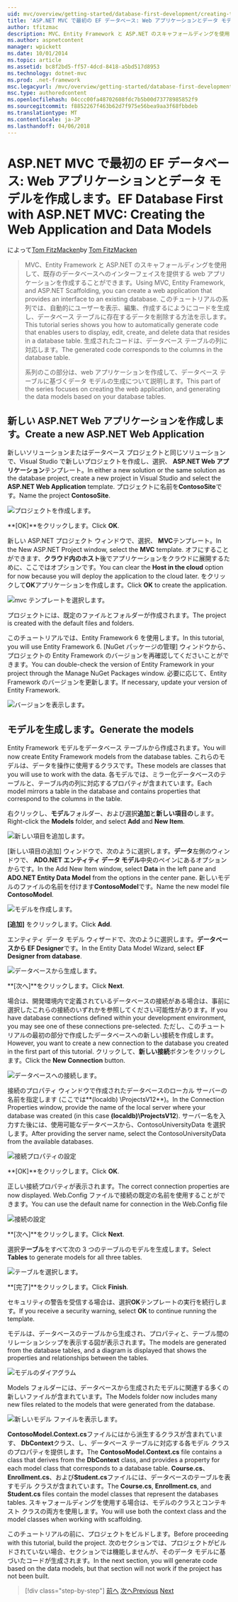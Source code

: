 ```yaml
---
uid: mvc/overview/getting-started/database-first-development/creating-the-web-application
title: 'ASP.NET MVC で最初の EF データベース: Web アプリケーションとデータ モデルの作成 |Microsoft ドキュメント'
author: tfitzmac
description: MVC、Entity Framework と ASP.NET のスキャフォールディングを使用して、既存のデータベースへのインターフェイスを提供する web アプリケーションを作成することができます。 このチュートリアルの seri しています.
ms.author: aspnetcontent
manager: wpickett
ms.date: 10/01/2014
ms.topic: article
ms.assetid: bc8f2bd5-ff57-4dcd-8418-a5bd517d8953
ms.technology: dotnet-mvc
ms.prod: .net-framework
msc.legacyurl: /mvc/overview/getting-started/database-first-development/creating-the-web-application
msc.type: authoredcontent
ms.openlocfilehash: 04ccc00fa48702608fdc7b5b00d73778985852f9
ms.sourcegitcommit: f8852267f463b62d7f975e56bea9aa3f68fbbdeb
ms.translationtype: MT
ms.contentlocale: ja-JP
ms.lasthandoff: 04/06/2018
---
```

<a name="ef-database-first-with-aspnet-mvc-creating-the-web-application-and-data-models"></a><span data-ttu-id="24d42-104">ASP.NET MVC で最初の EF データベース: Web アプリケーションとデータ モデルを作成します。</span><span class="sxs-lookup"><span data-stu-id="24d42-104">EF Database First with ASP.NET MVC: Creating the Web Application and Data Models</span></span>
====================
<span data-ttu-id="24d42-105">によって[Tom FitzMacken](https://github.com/tfitzmac)</span><span class="sxs-lookup"><span data-stu-id="24d42-105">by [Tom FitzMacken](https://github.com/tfitzmac)</span></span>

> <span data-ttu-id="24d42-106">MVC、Entity Framework と ASP.NET のスキャフォールディングを使用して、既存のデータベースへのインターフェイスを提供する web アプリケーションを作成することができます。</span><span class="sxs-lookup"><span data-stu-id="24d42-106">Using MVC, Entity Framework, and ASP.NET Scaffolding, you can create a web application that provides an interface to an existing database.</span></span> <span data-ttu-id="24d42-107">このチュートリアルの系列では、自動的にユーザーを表示、編集、作成するにようにコードを生成し、データベース テーブルに存在するデータを削除する方法を示します。</span><span class="sxs-lookup"><span data-stu-id="24d42-107">This tutorial series shows you how to automatically generate code that enables users to display, edit, create, and delete data that resides in a database table.</span></span> <span data-ttu-id="24d42-108">生成されたコードは、データベース テーブルの列に対応します。</span><span class="sxs-lookup"><span data-stu-id="24d42-108">The generated code corresponds to the columns in the database table.</span></span>
> 
> <span data-ttu-id="24d42-109">系列のこの部分は、web アプリケーションを作成して、データベース テーブルに基づくデータ モデルの生成について説明します。</span><span class="sxs-lookup"><span data-stu-id="24d42-109">This part of the series focuses on creating the web application, and generating the data models based on your database tables.</span></span>


## <a name="create-a-new-aspnet-web-application"></a><span data-ttu-id="24d42-110">新しい ASP.NET Web アプリケーションを作成します。</span><span class="sxs-lookup"><span data-stu-id="24d42-110">Create a new ASP.NET Web Application</span></span>

<span data-ttu-id="24d42-111">新しいソリューションまたはデータベース プロジェクトと同じソリューションで、Visual Studio で新しいプロジェクトを作成し、選択、 **ASP.NET Web アプリケーション**テンプレート。</span><span class="sxs-lookup"><span data-stu-id="24d42-111">In either a new solution or the same solution as the database project, create a new project in Visual Studio and select the **ASP.NET Web Application** template.</span></span> <span data-ttu-id="24d42-112">プロジェクトに名前を**ContosoSite**です。</span><span class="sxs-lookup"><span data-stu-id="24d42-112">Name the project **ContosoSite**.</span></span>

![プロジェクトを作成します。](creating-the-web-application/_static/image1.png)

<span data-ttu-id="24d42-114">**[OK]**をクリックします。</span><span class="sxs-lookup"><span data-stu-id="24d42-114">Click **OK**.</span></span>

<span data-ttu-id="24d42-115">新しい ASP.NET プロジェクト ウィンドウで、選択、 **MVC**テンプレート。</span><span class="sxs-lookup"><span data-stu-id="24d42-115">In the New ASP.NET Project window, select the **MVC** template.</span></span> <span data-ttu-id="24d42-116">オフにすることができます、**クラウド内のホスト**後でアプリケーションをクラウドに展開するために、ここではオプションです。</span><span class="sxs-lookup"><span data-stu-id="24d42-116">You can clear the **Host in the cloud** option for now because you will deploy the application to the cloud later.</span></span> <span data-ttu-id="24d42-117">をクリックして**OK**アプリケーションを作成します。</span><span class="sxs-lookup"><span data-stu-id="24d42-117">Click **OK** to create the application.</span></span>

![mvc テンプレートを選択します。](creating-the-web-application/_static/image2.png)

<span data-ttu-id="24d42-119">プロジェクトには、既定のファイルとフォルダーが作成されます。</span><span class="sxs-lookup"><span data-stu-id="24d42-119">The project is created with the default files and folders.</span></span>

<span data-ttu-id="24d42-120">このチュートリアルでは、Entity Framework 6 を使用します。</span><span class="sxs-lookup"><span data-stu-id="24d42-120">In this tutorial, you will use Entity Framework 6.</span></span> <span data-ttu-id="24d42-121">[NuGet パッケージの管理] ウィンドウから、プロジェクトの Entity Framework のバージョンを再確認してくださいことができます。</span><span class="sxs-lookup"><span data-stu-id="24d42-121">You can double-check the version of Entity Framework in your project through the Manage NuGet Packages window.</span></span> <span data-ttu-id="24d42-122">必要に応じて、Entity Framework のバージョンを更新します。</span><span class="sxs-lookup"><span data-stu-id="24d42-122">If necessary, update your version of Entity Framework.</span></span>

![バージョンを表示します。](creating-the-web-application/_static/image3.png)

## <a name="generate-the-models"></a><span data-ttu-id="24d42-124">モデルを生成します。</span><span class="sxs-lookup"><span data-stu-id="24d42-124">Generate the models</span></span>

<span data-ttu-id="24d42-125">Entity Framework モデルをデータベース テーブルから作成されます。</span><span class="sxs-lookup"><span data-stu-id="24d42-125">You will now create Entity Framework models from the database tables.</span></span> <span data-ttu-id="24d42-126">これらのモデルは、データを操作に使用するクラスです。</span><span class="sxs-lookup"><span data-stu-id="24d42-126">These models are classes that you will use to work with the data.</span></span> <span data-ttu-id="24d42-127">各モデルでは、ミラー化データベースのテーブルと、テーブル内の列に対応するプロパティが含まれています。</span><span class="sxs-lookup"><span data-stu-id="24d42-127">Each model mirrors a table in the database and contains properties that correspond to the columns in the table.</span></span>

<span data-ttu-id="24d42-128">右クリックし、**モデル**フォルダー、および選択**追加**と**新しい項目の**します。</span><span class="sxs-lookup"><span data-stu-id="24d42-128">Right-click the **Models** folder, and select **Add** and **New Item**.</span></span>

![新しい項目を追加します。](creating-the-web-application/_static/image4.png)

<span data-ttu-id="24d42-130">[新しい項目の追加] ウィンドウで、次のように選択します。**データ**左側のウィンドウで、 **ADO.NET エンティティ データ モデル**中央のペインにあるオプションからです。</span><span class="sxs-lookup"><span data-stu-id="24d42-130">In the Add New Item window, select **Data** in the left pane and **ADO.NET Entity Data Model** from the options in the center pane.</span></span> <span data-ttu-id="24d42-131">新しいモデルのファイルの名前を付けます**ContosoModel**です。</span><span class="sxs-lookup"><span data-stu-id="24d42-131">Name the new model file **ContosoModel**.</span></span>

![モデルを作成します。](creating-the-web-application/_static/image5.png)

<span data-ttu-id="24d42-133">**[追加]** をクリックします。</span><span class="sxs-lookup"><span data-stu-id="24d42-133">Click **Add**.</span></span>

<span data-ttu-id="24d42-134">エンティティ データ モデル ウィザードで、次のように選択します。**データベースから EF Designer**です。</span><span class="sxs-lookup"><span data-stu-id="24d42-134">In the Entity Data Model Wizard, select **EF Designer from database**.</span></span>

![データベースから生成します。](creating-the-web-application/_static/image6.png)

<span data-ttu-id="24d42-136">**[次へ]**をクリックします。</span><span class="sxs-lookup"><span data-stu-id="24d42-136">Click **Next**.</span></span>

<span data-ttu-id="24d42-137">場合は、開発環境内で定義されているデータベースの接続がある場合は、事前に選択したこれらの接続のいずれかを参照してください可能性があります。</span><span class="sxs-lookup"><span data-stu-id="24d42-137">If you have database connections defined within your development environment, you may see one of these connections pre-selected.</span></span> <span data-ttu-id="24d42-138">ただし、このチュートリアルの最初の部分で作成したデータベースへの新しい接続を作成します。</span><span class="sxs-lookup"><span data-stu-id="24d42-138">However, you want to create a new connection to the database you created in the first part of this tutorial.</span></span> <span data-ttu-id="24d42-139">クリックして、**新しい接続**ボタンをクリックします。</span><span class="sxs-lookup"><span data-stu-id="24d42-139">Click the **New Connection** button.</span></span>

![データベースへの接続します。](creating-the-web-application/_static/image7.png)

<span data-ttu-id="24d42-141">接続のプロパティ ウィンドウで作成されたデータベースのローカル サーバーの名前を指定します (ここでは**(localdb) \ProjectsV12**)。</span><span class="sxs-lookup"><span data-stu-id="24d42-141">In the Connection Properties window, provide the name of the local server where your database was created (in this case **(localdb)\ProjectsV12**).</span></span> <span data-ttu-id="24d42-142">サーバー名を入力すた後には、使用可能なデータベースから、ContosoUniversityData を選択します。</span><span class="sxs-lookup"><span data-stu-id="24d42-142">After providing the server name, select the ContosoUniversityData from the available databases.</span></span>

![接続プロパティの設定](creating-the-web-application/_static/image8.png)

<span data-ttu-id="24d42-144">**[OK]**をクリックします。</span><span class="sxs-lookup"><span data-stu-id="24d42-144">Click **OK**.</span></span>

<span data-ttu-id="24d42-145">正しい接続プロパティが表示されます。</span><span class="sxs-lookup"><span data-stu-id="24d42-145">The correct connection properties are now displayed.</span></span> <span data-ttu-id="24d42-146">Web.Config ファイルで接続の既定の名前を使用することができます。</span><span class="sxs-lookup"><span data-stu-id="24d42-146">You can use the default name for connection in the Web.Config file</span></span>

![接続の設定](creating-the-web-application/_static/image9.png)

<span data-ttu-id="24d42-148">**[次へ]**をクリックします。</span><span class="sxs-lookup"><span data-stu-id="24d42-148">Click **Next**.</span></span>

<span data-ttu-id="24d42-149">選択**テーブル**をすべて次の 3 つのテーブルのモデルを生成します。</span><span class="sxs-lookup"><span data-stu-id="24d42-149">Select **Tables** to generate models for all three tables.</span></span>

![テーブルを選択します。](creating-the-web-application/_static/image10.png)

<span data-ttu-id="24d42-151">**[完了]**をクリックします。</span><span class="sxs-lookup"><span data-stu-id="24d42-151">Click **Finish**.</span></span>

<span data-ttu-id="24d42-152">セキュリティの警告を受信する場合は、選択**OK**テンプレートの実行を続行します。</span><span class="sxs-lookup"><span data-stu-id="24d42-152">If you receive a security warning, select **OK** to continue running the template.</span></span>

<span data-ttu-id="24d42-153">モデルは、データベースのテーブルから生成され、プロパティと、テーブル間のリレーションシップを表示する図が表示されます。</span><span class="sxs-lookup"><span data-stu-id="24d42-153">The models are generated from the database tables, and a diagram is displayed that shows the properties and relationships between the tables.</span></span>

![モデルのダイアグラム](creating-the-web-application/_static/image11.png)

<span data-ttu-id="24d42-155">Models フォルダーには、データベースから生成されたモデルに関連する多くの新しいファイルが含まれています。</span><span class="sxs-lookup"><span data-stu-id="24d42-155">The Models folder now includes many new files related to the models that were generated from the database.</span></span>

![新しいモデル ファイルを表示します。](creating-the-web-application/_static/image12.png)

<span data-ttu-id="24d42-157">**ContosoModel.Context.cs**ファイルにはから派生するクラスが含まれています、 **DbContext**クラス、し、データベース テーブルに対応する各モデル クラスのプロパティを提供します。</span><span class="sxs-lookup"><span data-stu-id="24d42-157">The **ContosoModel.Context.cs** file contains a class that derives from the **DbContext** class, and provides a property for each model class that corresponds to a database table.</span></span> <span data-ttu-id="24d42-158">**Course.cs**、 **Enrollment.cs**、および**Student.cs**ファイルには、データベースのテーブルを表すモデル クラスが含まれています。</span><span class="sxs-lookup"><span data-stu-id="24d42-158">The **Course.cs**, **Enrollment.cs**, and **Student.cs** files contain the model classes that represent the databases tables.</span></span> <span data-ttu-id="24d42-159">スキャフォールディングを使用する場合は、モデルのクラスとコンテキスト クラスの両方を使用します。</span><span class="sxs-lookup"><span data-stu-id="24d42-159">You will use both the context class and the model classes when working with scaffolding.</span></span>

<span data-ttu-id="24d42-160">このチュートリアルの前に、プロジェクトをビルドします。</span><span class="sxs-lookup"><span data-stu-id="24d42-160">Before proceeding with this tutorial, build the project.</span></span> <span data-ttu-id="24d42-161">次のセクションでは、プロジェクトがビルドされていない場合、セクションでは機能しませんが、そのデータ モデルに基づいたコードが生成されます。</span><span class="sxs-lookup"><span data-stu-id="24d42-161">In the next section, you will generate code based on the data models, but that section will not work if the project has not been built.</span></span>

> [!div class="step-by-step"]
> <span data-ttu-id="24d42-162">[前へ](setting-up-database.md)
> [次へ](generating-views.md)</span><span class="sxs-lookup"><span data-stu-id="24d42-162">[Previous](setting-up-database.md)
[Next](generating-views.md)</span></span>
